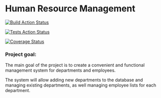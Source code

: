# Human Resource Management
[![Build Action Status](https://github.com/krisstinkou/human-resource-management/workflows/build/badge.svg)](https://github.com/krisstinkou/human-resource-management/actions/workflows/build.yml)

[![Tests Action Status](https://github.com/krisstinkou/human-resource-management/workflows/tests/badge.svg)](https://github.com/krisstinkou/human-resource-management/actions/workflows/tests.yml)

[![Coverage Status](https://coveralls.io/repos/github/krisstinkou/human-resource-management/badge.svg?branch=dev)](https://coveralls.io/github/krisstinkou/human-resource-management?branch=master)

### Project goal:
The main goal of the project is to create a convenient and functional management system for departments and employees.

The system will allow adding new departments to the database and managing existing departments, as well managing employee lists for each department.
